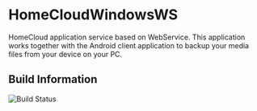 # HomeCloudWindowsWS
HomeCloud application service based on WebService.
This application works together with the Android client application to backup your media files from your device on your PC.

## Build Information
![Build Status](https://planetludus.visualstudio.com/_apis/public/build/definitions/5e1986c2-c0d1-4e53-b694-4ec62ec530da/2/badge)
